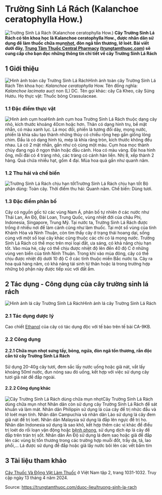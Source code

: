 # Trường Sinh Lá Rách (Kalanchoe ceratophylla How.)

![Trường Sinh Lá Rách \(Kalanchoe ceratophylla How.\)](https://trungtamthuoc.com/images/others/cay-truong-sinh-la-rach-0474.jpg)
**Cây Trường Sinh Lá Rách có tên khoa học là Kalanchoe ceratophylla How., được nhân dân sử dụng để làm thuốc chữa mụn[nhọt](https://trungtamthuoc.com/bai-viet/nhot "nhọt"), đòn ngã tổn thương, lở loét. Bài viết dưới đây, [Trung Tâm Thuốc Central Pharmacy](https://trungtamthuoc.com/ "Trung Tâm Thuốc Central Pharmacy") ([trungtamthuoc.com](https://trungtamthuoc.com/ "trungtamthuoc.com")) sẽ cung cấp cho bạn đọc những thông tin chi tiết về cây Trường Sinh Lá Rách**
##  1 Giới thiệu
![Hình ảnh toàn cây Trường Sinh Lá Rách](https://trungtamthuoc.com/images/item/cay-truong-sinh-la-rach-0.jpg)Hình ảnh toàn cây Trường Sinh Lá Rách
Tên khoa học: _Kalanchoe ceratophylla_ How.
Tên đồng nghĩa: _Kalanchoe lacimata_ auct non (L) DC.
Tên gọi khác: cây Cà Kheo, cây Sừng Hươu.
Họ thực vật: Thuốc bỏng Crassulaceae.
### 1.1 Đặc điểm thực vật
![Hình ảnh cụm hoa](https://trungtamthuoc.com/images/item/cay-truong-sinh-la-rach-1.jpg)Hình ảnh cụm hoa
Trường Sinh Lá Rách thuộc dạng cây nhỏ, kích thước khoảng 40cm hoặc hơn.
Thân có dạng hình trụ, bề mặt nhẵn, có màu xanh lục.
Lá mọc đối, phiến lá tương đối dày, mọng nước, phiến lá khía sâu tạo thành những thùy có chiều rộng hẹp gần giống lông chim. Đầu lá có dạng hình tù, mép lá khía răng tròn, kích thước không đều nhau. Lá có 2 mặt nhẵn, gần như có cùng một màu.
Cụm hoa mọc thành chùy đang ngù ở ngọn thân hoặc đầu cành. Hoa có màu vàng.
Đài hoa hình ống, mỗi đài có 4 tràng nhỏ, các tràng có cánh hàn liền.
Nhị 8, xếp thành 2 hàng.
Quả chứa nhiều hạt, gồm 4 đại.
Mùa hoa quả gần như quanh năm.
### 1.2 Thu hái và chế biến
![Trường Sinh Lá Rách chịu hạn tốt](https://trungtamthuoc.com/images/item/cay-truong-sinh-la-rach-2.jpg)Trường Sinh Lá Rách chịu hạn tốt
Bộ phận dùng: Toàn cây.
Thời điểm thu hái: Quanh năm.
Chế biến: Dùng tươi.
### 1.3 Đặc điểm phân bố
Cây có nguồn gốc từ các vùng Nam Á, phân bố tự nhiên ở các nước như Thái Lan, Ấn Độ, Đài Loan, Trung Quốc, vùng nhiệt đới của châu Phi, Indonesia, Singapore, Trung Mỹ.
Tại nước ta, Trường Sinh Lá Rách được trồng ở nhiều nơi để làm cảnh cũng như làm thuốc. Tại một số vùng của tỉnh Khánh Hòa và Ninh Thuận, còn tìm thấy cây ở trạng thái hoang dại, sống cùng với một số loại cây khác cũng thuộc các chi có lá mọng nước.
Trường Sinh Lá Rách có thể mọc trên mọi loại đất, ưa sáng, có khả năng chịu hạn tốt. Vào mùa hè, cây có thể chịu được nhiệt độ lên đến 40 độ C ở những vùng ven biển của tỉnh Ninh Thuận. Trong khi vào mùa đông, cây có thể chịu được nhiệt độ dưới 10 độ C ở các tỉnh thuộc miền Bắc nước ta.
Cây ra hoa quả hàng năm, có khả năng tái sinh từ thân hoặc lá trong trường hợp những bộ phận này được tiếp xúc với đất ẩm.
##  2 Tác dụng - Công dụng của cây trường sinh lá rách
![Hình ảnh lá cây Trường Sinh Lá Rách](https://trungtamthuoc.com/images/item/cay-truong-sinh-la-rach-3.jpg)Hình ảnh lá cây Trường Sinh Lá Rách
### 2.1 Tác dụng dược lý
Cao chiết [Ethanol](https://trungtamthuoc.com/hoat-chat/ethanol "Ethanol") của cây có tác dụng độc với tế bào trên tế bài CA-9KB.
### 2.2 Công dụng
#### 2.2.1 Chữa mụn nhọt sưng tấy, bỏng, ngứa, đòn ngã tổn thương, rắn độc cắn từ cây Trường Sinh Lá Rách
Sử dụng 20-40g cây tươi, đem sắc lấy nước uống hoặc giã nát, vắt lấy khoảng 50ml nước, đun nóng sau đó uống, kết hợp với việc sử dụng cây tươi giã nát để đắp ngoài.
#### 2.2.2 Công dụng khác
![Cây Trường Sinh Lá Rách dùng chữa mụn nhọt](https://trungtamthuoc.com/images/item/cay-truong-sinh-la-rach-4.jpg)Cây Trường Sinh Lá Rách dùng chữa mụn nhọt
Nhân dân còn sử dụng cây Trường Sinh Lá Rách để sát khuẩn và làm mát.
Nhân dân Philippin sử dụng lá của cây để trị nhức đầu và lở loét mạn tính.
Nhân dân Campuchia và nhân dân Lào sử dụng lá cây đem giã nát để trị loét.
Nhân dân Malaysia sử dụng lá đắp lên ngực để trị ho.
Nhân dân Indonesia sử dụng là sao khô, kết hợp thêm các vị khác để điều trị loét do rối loạn vận động hoặc [bệnh phong](https://trungtamthuoc.com/bai-viet/benh-phong "bệnh phong"), sử dụng dịch ép lá cây để đắp trên trán trị sốt.
Nhân dân Ấn Độ sử dụng lá đem sao hoặc giã để đắp lên các vùng bị tổn thương trong các trường hợp muỗi đốt, trầy da, tả, lao phổi,...
Lá được sử dụng để đắp hoặc giã lấy nước bôi lên các vết bầm tím
##  3 Tài liệu tham khảo
[Cây Thuốc Và Động Vật Làm Thuốc](https://trungtamthuoc.com/bai-viet/doc-online-va-tai-mien-phi-pdf-sach-cay-thuoc-va-dong-vat-lam-thuoc-o-viet-nam "Cây Thuốc Và Động Vật Làm Thuốc") ở Việt Nam tập 2, trang 1031-1032. Truy cập ngày 13 tháng 4 năm 2024.


Source: https://trungtamthuoc.com/duoc-lieu/truong-sinh-la-rach